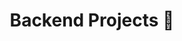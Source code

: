 ---
id: 6
title: Backend Projects 🤔
visible_on: /projects/backend
type: task
excerpt: Althought I wouldn\'t consider myself a software engineer I\'m definitely capable of doing most backend work. More importantly having this knowledge gives me a much better insight when building applications'
link: null
completed: 6th December 2022
---